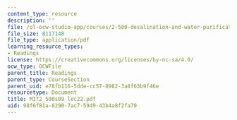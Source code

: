 ```yaml
---
content_type: resource
description: ''
file: /ol-ocw-studio-app/courses/2-500-desalination-and-water-purification-spring-2009/98f6f81a82907ac7594943b4a8f2fa79_MIT2_500s09_lec22.pdf
file_size: 8117148
file_type: application/pdf
learning_resource_types:
- Readings
license: https://creativecommons.org/licenses/by-nc-sa/4.0/
ocw_type: OCWFile
parent_title: Readings
parent_type: CourseSection
parent_uid: e78fb116-5dde-cc57-8982-3a8f63b9f46e
resourcetype: Document
title: MIT2_500s09_lec22.pdf
uid: 98f6f81a-8290-7ac7-5949-43b4a8f2fa79
---
```

